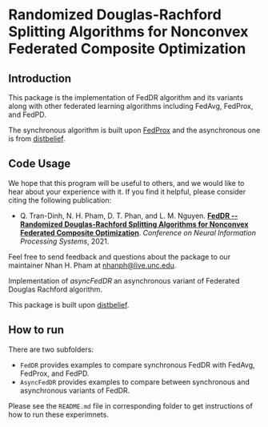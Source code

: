 # Randomized Douglas-Rachford Splitting Algorithms for Nonconvex Federated Composite Optimization

## Introduction

This package is the implementation of FedDR algorithm and its variants along with other federated learning algorithms including FedAvg, FedProx, and FedPD.

The synchronous algorithm is built upon [FedProx](https://github.com/litian96/FedProx) and the asynchronous one is from [distbelief](https://github.com/ucla-labx/distbelief).


## Code Usage

We hope that this program will be useful to others, and we would like to hear about your experience with it. If you find it helpful, please consider citing the following publication:

* Q. Tran-Dinh, N. H. Pham, D. T. Phan, and L. M. Nguyen. **[FedDR -- Randomized Douglas-Rachford Splitting Algorithms for Nonconvex Federated Composite Optimization](https://arxiv.org/abs/2103.03452)**. <em>Conference on Neural Information Processing Systems</em>, 2021.

Feel free to send feedback and questions about the package to our maintainer Nhan H. Pham at <nhanph@live.unc.edu>.

Implementation of *asyncFedDR* an asynchronous variant of Federated Douglas Rachford algorithm.

This package is built upon [distbelief](https://github.com/ucla-labx/distbelief).

## How to run

There are two subfolders:
- `FedDR` provides examples to compare synchronous FedDR with FedAvg, FedProx, and FedPD.
- `AsyncFedDR` provides examples to compare between synchronous and asynchronous variants of FedDR.

Please see the `README.md` file in corresponding folder to get instructions of how to run these experimnets.